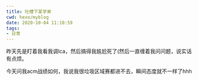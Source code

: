 ```yaml
---
title: 吐槽下某学弟
cwd: hexo/myblog
date: 2020-10-04 11:10:59
tags:
- 日常
---
```


昨天先是盯着我看我调lca，然后搞得我尴尬死了\(然后一直缠着我问问题，说实话有点烦。

今天问我acm战绩如何，我说我很垃圾区域赛都进不去，瞬间态度就不一样了hhh

